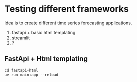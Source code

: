 # Testing different frameworks

Idea is to create different time series forecasting applications.

1. fastapi + basic html templating
2. streamlit
3. ?

## FastApi + Html templating

```console
cd fastapi-html
uv run main:app --reload
```
